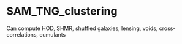 # SAM_TNG_clustering

Can compute HOD, SHMR, shuffled galaxies, lensing, voids, cross-correlations, cumulants